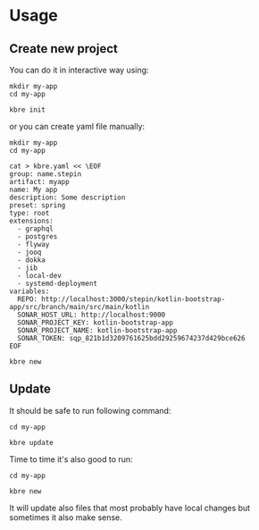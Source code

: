 # Usage

## Create new project

You can do it in interactive way using:

```shell
mkdir my-app
cd my-app

kbre init
```

or you can create yaml file manually:
```shell
mkdir my-app
cd my-app

cat > kbre.yaml << \EOF
group: name.stepin
artifact: myapp
name: My app
description: Some description
preset: spring
type: root
extensions:
  - graphql
  - postgres
  - flyway
  - jooq
  - dokka
  - jib
  - local-dev
  - systemd-deployment
variables:
  REPO: http://localhost:3000/stepin/kotlin-bootstrap-app/src/branch/main/src/main/kotlin
  SONAR_HOST_URL: http://localhost:9000
  SONAR_PROJECT_KEY: kotlin-bootstrap-app
  SONAR_PROJECT_NAME: kotlin-bootstrap-app
  SONAR_TOKEN: sqp_821b1d3209761625bdd29259674237d429bce626
EOF

kbre new
```

## Update

It should be safe to run following command:
```shell
cd my-app

kbre update
```

Time to time it's also good to run:
```shell
cd my-app

kbre new
```

It will update also files that most probably have local changes but sometimes it also make sense.
